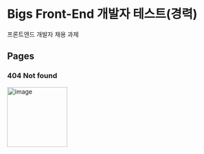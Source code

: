 # Bigs Front-End 개발자 테스트(경력)
프론트엔드 개발자 채용 과제

## Pages
### 404 Not found
<img width="140" alt="image" src="https://github.com/user-attachments/assets/4f642ec5-a4c9-4da3-80c2-e0a086dfb470" />

